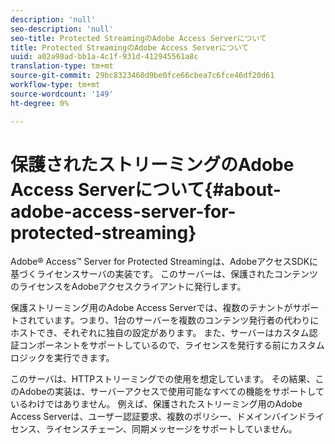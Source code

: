 ```yaml
---
description: 'null'
seo-description: 'null'
seo-title: Protected StreamingのAdobe Access Serverについて
title: Protected StreamingのAdobe Access Serverについて
uuid: a02a98ad-bb1a-4c1f-931d-412945561a8c
translation-type: tm+mt
source-git-commit: 29bc8323460d9be0fce66cbea7c6fce46df20d61
workflow-type: tm+mt
source-wordcount: '149'
ht-degree: 0%

---
```



# 保護されたストリーミングのAdobe Access Serverについて{#about-adobe-access-server-for-protected-streaming}

Adobe® Access™ Server for Protected Streamingは、AdobeアクセスSDKに基づくライセンスサーバの実装です。 このサーバーは、保護されたコンテンツのライセンスをAdobeアクセスクライアントに発行します。

保護ストリーミング用のAdobe Access Serverでは、複数のテナントがサポートされています。つまり、1台のサーバーを複数のコンテンツ発行者の代わりにホストでき、それぞれに独自の設定があります。 また、サーバーはカスタム認証コンポーネントをサポートしているので、ライセンスを発行する前にカスタムロジックを実行できます。

このサーバは、HTTPストリーミングでの使用を想定しています。 その結果、このAdobeの実装は、サーバーアクセスで使用可能なすべての機能をサポートしているわけではありません。 例えば、保護されたストリーミング用のAdobe Access Serverは、ユーザー認証要求、複数のポリシー、ドメインバインドライセンス、ライセンスチェーン、同期メッセージをサポートしていません。
